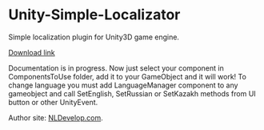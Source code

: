 # Unity-Simple-Localizator
Simple localization plugin for Unity3D game engine.

[Download link](https://github.com/alexdebur/Unity-Simple-Localizator/releases/download/1.4/SimpleLocalizator-1.4.unitypackage)

Documentation is in progress. Now just select your component in ComponentsToUse folder, add it to your GameObject and it will work!
To change language you must add LanguageManager component to any gameobject and call SetEnglish, SetRussian or SetKazakh methods from UI button or other UnityEvent.

Author site: [NLDevelop.com](https://nldevelop.com).
